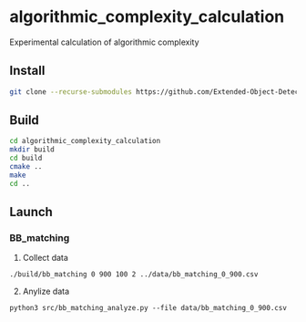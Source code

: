 # algorithmic_complexity_calculation
Experimental calculation of algorithmic complexity

## Install
```bash
git clone --recurse-submodules https://github.com/Extended-Object-Detection-ROS/algorithmic_complexity_calculation
```
## Build
```bash
cd algorithmic_complexity_calculation
mkdir build
cd build
cmake ..
make
cd ..
```
## Launch
### BB_matching
1. Collect data
```
./build/bb_matching 0 900 100 2 ../data/bb_matching_0_900.csv 
```
2. Anylize data
```
python3 src/bb_matching_analyze.py --file data/bb_matching_0_900.csv
```
